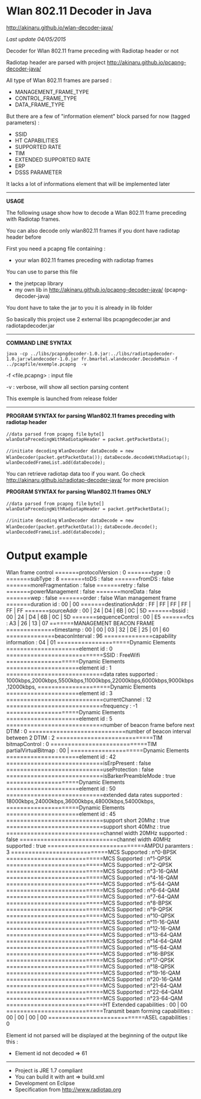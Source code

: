 # Wlan 802.11 Decoder in Java #

http://akinaru.github.io/wlan-decoder-java/

<i>Last update 04/05/2015</i>

Decoder for Wlan 802.11 frame preceding with Radiotap header or not

Radiotap header are parsed with project http://akinaru.github.io/pcapng-decoder-java/

All type of Wlan 802.11 frames are parsed :
 * MANAGEMENT_FRAME_TYPE
 * CONTROL_FRAME_TYPE
 * DATA_FRAME_TYPE

But there are a few of "information element" block parsed for now (tagged parameters) :
* SSID
* HT CAPABILITIES
* SUPPORTED RATE
* TIM
* EXTENDED SUPPORTED RATE
* ERP
* DSSS PARAMETER

It lacks a lot of informations element that will be implemented later 

<hr/>

<b>USAGE</b>

The following usage show how to decode a Wlan 802.11 frame preceding with Radiotap frames.

You can also decode only wlan802.11 frames if you dont have radiotap header before

First you need a pcapng file containing :
 * your wlan 802.11 frames preceding with radiotap frames

You can use to parse this file 
* the jnetpcap library 
* my own lib in http://akinaru.github.io/pcapng-decoder-java/ (pcapng-decoder-java)

You dont have to take the jar to you it is already in lib folder

So basically this project use 2 external libs pcapngdecoder.jar and radiotapdecoder.jar

<hr/>

<b>COMMAND LINE SYNTAX</b> 

``java -cp ../libs/pcapngdecoder-1.0.jar:../libs/radiotapdecoder-1.0.jar:wlandecoder-1.0.jar fr.bmartel.wlandecoder.DecodeMain -f ../pcapfile/exemple.pcapng  -v``

-f <file.pcapng> : input file

-v               : verbose, will show all section parsing content

This exemple is launched from release folder

<hr/>

<b>PROGRAM SYNTAX for parsing Wlan802.11 frames preceding with radiotap header</b>

``//data parsed from pcapng file``
``byte[] wlanDataPrecedingWithRadiotapHeader = packet.getPacketData();``

``//initiate decoding``
``WlanDecoder dataDecode = new WlanDecoder(packet.getPacketData());``
``dataDecode.decodeWithRadiotap();``
``wlanDecodedFrameList.add(dataDecode);``

You can retrieve radiotap data too if you want. Go check http://akinaru.github.io/radiotap-decoder-java/ for more precision

<b>PROGRAM SYNTAX for parsing Wlan802.11 frames ONLY</b>

``//data parsed from pcapng file``
``byte[] wlanDataPrecedingWithRadiotapHeader = packet.getPacketData();``

``//initiate decoding``
``WlanDecoder dataDecode = new WlanDecoder(packet.getPacketData());``
``dataDecode.decode();``
``wlanDecodedFrameList.add(dataDecode);``

# Output example


Wlan frame control
=======protocolVersion   : 0
=======type              : 0
=======subType           : 8
=======toDS              : false
=======fromDS            : false
=======moreFragmentation : false
=======retry             : false
=======powerManagement   : false
=======moreData          : false
=======wep               : false
=======order             : false
Wlan management frame
=======duration id     : 00 | 00
=======destinationAddr : FF | FF | FF | FF | FF | FF
=======sourceAddr      : 00 | 24 | D4 | 6B | 0C | 5D
=======bssid           : 00 | 24 | D4 | 6B | 0C | 5D
=======sequenceControl : 00 | E5
=======fcs             : A3 | 26 | 13 | 07
=======MANAGEMENT BEACON FRAME
==============timestamp              : 00 | 00 | 03 | 32 | DE | 25 | 01 | 60
==============beaconInterval         : 96
==============capability information : 04 | 01
=====================Dynamic Elements
=====================element id : 0
============================SSID : FreeWifi
=====================Dynamic Elements
=====================element id : 1
============================data rates supported : 1000kbps,2000kbps,5500kbps,11000kbps,22000kbps,6000kbps,9000kbps,12000kbps,
=====================Dynamic Elements
=====================element id : 3
============================currentChannel : 12
============================frequency      : -1
=====================Dynamic Elements
=====================element id : 5
============================number of beacon frame before next DTIM  : 0
============================number of beacon interval between 2 DTIM : 2
============================TIM bitmapControl                        : 0
============================TIM partialVirtualBitmap : 00 | 
=====================Dynamic Elements
=====================element id : 42
============================isErpPresent         : false
============================useProtection        : false
============================isBarkerPreambleMode : true
=====================Dynamic Elements
=====================element id : 50
============================extended data rates supported : 18000kbps,24000kbps,36000kbps,48000kbps,54000kbps,
=====================Dynamic Elements
=====================element id : 45
============================support short 20Mhz           : true
============================support short 40Mhz           : true
============================channel width 20MHz supported : false
============================channel width 40MHz supported : true
============================AMPDU paramters               : 3
============================MCS Supported : n°0-BPSK
============================MCS Supported : n°1-QPSK
============================MCS Supported : n°2-QPSK
============================MCS Supported : n°3-16-QAM
============================MCS Supported : n°4-16-QAM
============================MCS Supported : n°5-64-QAM
============================MCS Supported : n°6-64-QAM
============================MCS Supported : n°7-64-QAM
============================MCS Supported : n°8-BPSK
============================MCS Supported : n°9-QPSK
============================MCS Supported : n°10-QPSK
============================MCS Supported : n°11-16-QAM
============================MCS Supported : n°12-16-QAM
============================MCS Supported : n°13-64-QAM
============================MCS Supported : n°14-64-QAM
============================MCS Supported : n°15-64-QAM
============================MCS Supported : n°16-BPSK
============================MCS Supported : n°17-QPSK
============================MCS Supported : n°18-QPSK
============================MCS Supported : n°19-16-QAM
============================MCS Supported : n°20-16-QAM
============================MCS Supported : n°21-64-QAM
============================MCS Supported : n°22-64-QAM
============================MCS Supported : n°23-64-QAM
============================HT Extended capabilities           : 00 | 00
============================Transmit beam forming capabilities : 00 | 00 | 00 | 00
============================ASEL capabilities                  : 0


Element id not parsed will be displayed at the beginning of the output like this :
* Element id not decoded => 61

<hr/>

* Project is JRE 1.7 compliant
* You can build it with ant => build.xml
* Development on Eclipse 
* Specification from http://www.radiotap.org
